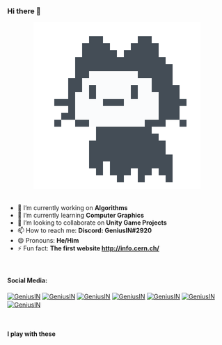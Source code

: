 ### Hi there 👋

<div align="center">
  <img src="https://github.com/praveen8ae/praveen8ae/blob/main/assets/mona-loading-default.gif" alt="Animated GIF">
</div>

<br>  
  
  
- 🔭 I’m currently working on **Algorithms**
- 🌱 I’m currently learning **Computer Graphics**
- 👯 I’m looking to collaborate on **Unity Game Projects**
- 📫 How to reach me: **Discord: GeniusIN#2920**
- 😄 Pronouns: **He/Him**
- ⚡ Fun fact: **The first website http://info.cern.ch/**

<br>

#### Social Media:

<!-- <a href="https://www.youtube.com/@GeniusIN" target="blank"><img align="center" src="https://upload.wikimedia.org/wikipedia/commons/0/09/YouTube_full-color_icon_%282017%29.svg" height="40" width="50" /></a> -->
<a href="https://twitter.com/GeniusIN8" target="blank"><img align="center" src="https://upload.wikimedia.org/wikipedia/commons/6/6f/Logo_of_Twitter.svg" alt="GeniusIN" height="40" width="40" /></a>
<a href="https://www.linkedin.com/in/praveen8ae/" target="blank"><img align="center" src="https://upload.wikimedia.org/wikipedia/commons/8/81/LinkedIn_icon.svg" alt="GeniusIN" height="40" width="40" /></a>
<a href="https://www.facebook.com/GeniusIN8" target="blank"><img align="center" src="https://upload.wikimedia.org/wikipedia/en/0/04/Facebook_f_logo_%282021%29.svg" alt="GeniusIN" height="40" width="40" /></a>
<a href="https://www.instagram.com/praveen8ae/" target="blank"><img align="center" src="https://upload.wikimedia.org/wikipedia/commons/9/95/Instagram_logo_2022.svg" alt="GeniusIN" height="40" width="40" /></a>
<a href="https://discord.com/channels/@GeniusIN#2920" target="blank"><img align="center" src="https://assets-global.website-files.com/6257adef93867e50d84d30e2/636e0a69f118df70ad7828d4_icon_clyde_blurple_RGB.svg" alt="GeniusIN" height="40" width="40" /></a>
<a href="https://replit.com/@GeniusIN" target="blank"><img align="center" src="https://upload.wikimedia.org/wikipedia/commons/7/78/New_Replit_Logo.svg" alt="GeniusIN" height="40" width="40" /></a>
<a href="https://dev.to/geniusin" target="blank"><img align="center" src="https://res.cloudinary.com/practicaldev/image/fetch/s--R9qwOwpC--/c_limit%2Cf_auto%2Cfl_progressive%2Cq_auto%2Cw_880/https://thepracticaldev.s3.amazonaws.com/i/78hs31fax49uwy6kbxyw.png" alt="GeniusIN" height="40" width="40" /></a>
<!-- <a href="https://en.wikipedia.org/wiki/User:GeniusIN8" target="blank"><img align="center" src="https://upload.wikimedia.org/wikipedia/en/8/80/Wikipedia-logo-v2.svg" alt="GeniusIN" height="40" width="40" /></a>
<a href="https://members.aaas.org/network/members/profile?UserKey=7edb9808-eb70-418a-88b5-ea029072abba" target="blank"><img align="center" src="https://upload.wikimedia.org/wikipedia/commons/e/eb/Science_Magazine_logo.svg" alt="GeniusIN" height="20" width="80" /></a>
<a href="https://www.kaggle.com/geniusin" target="blank"><img align="center" src="https://upload.wikimedia.org/wikipedia/commons/7/7c/Kaggle_logo.png" alt="GeniusIN" height="30" width="80" /></a>
<a href="https://hackerone.com/geniusin" target="blank"><img align="center" src="https://encrypted-tbn0.gstatic.com/images?q=tbn:ANd9GcQQDpAuVxOzRreoAVApt2zkuBVih8c4TMXBs-wRl3b3HOjoN3goqxKEnLYSr8tmjvelLYp92UsJ-g&usqp=CAU&ec=48665698" alt="GeniusIN" height="20" width="90" /></a>
<a href="https://www.artstation.com/praveenae" target="blank"><img align="center" src="https://www.artstation.com/assets/about/logo/logo-artstation-vertical-a8aa107f79c46c9b16dcc7c5fe746084.png" alt="GeniusIN" height="40" width="60" /></a> -->
<br>

#### I play with these











